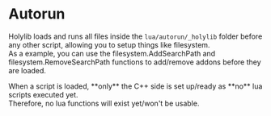 <title>Holylib Autorun</title>

# Autorun
Holylib loads and runs all files inside the `lua/autorun/_holylib` folder before any other script, allowing you to setup things like filesystem.<br>
As a example, you can use the <page>filesystem.AddSearchPath</page> and <page>filesystem.RemoveSearchPath</page> functions to add/remove addons before they are loaded.  

<note>
	When a script is loaded, **only** the C++ side is set up/ready as **no** lua scripts executed yet.<br>
	Therefore, no lua functions will exist yet/won't be usable.
</note>
